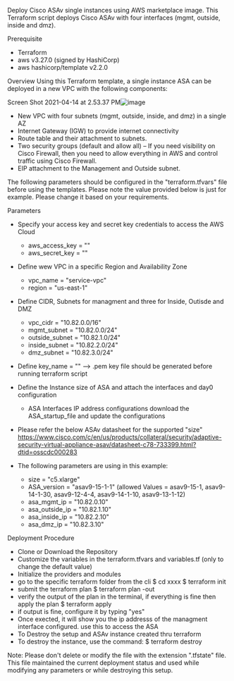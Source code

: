 Deploy Cisco ASAv single instances using AWS marketplace image. This Terraform script deploys Cisco ASAv with four interfaces (mgmt, outside, inside and dmz). 

Prerequisite
- Terraform
- aws v3.27.0 (signed by HashiCorp)
- aws hashicorp/template v2.2.0

Overview
Using this Terraform template, a single instance ASA can be deployed in a new VPC with the following components:

Screen Shot 2021-04-14 at 2.53.37 PM![image](https://user-images.githubusercontent.com/34578479/114764092-87121680-9d31-11eb-95fb-da93726a29dd.png)

- New VPC with four subnets (mgmt, outside, inside, and dmz) in a single AZ
- Internet Gateway (IGW) to provide internet connectivity
- Route table and their attachment to subnets. 
- Two security groups (default and allow all) – If you need visibility on Cisco Firewall, then you need to allow everything in AWS and control traffic using Cisco Firewall. 
- EIP attachment to the Management and Outside subnet.

The following parameters should be configured in the "terraform.tfvars" file before using the templates. Please note the value provided below is just for example. Please change it based on your requirements.

Parameters

- Specify your access key and secret key credentials to access the AWS Cloud
  - aws_access_key = ""
  - aws_secret_key = ""

- Define wew VPC in a specific Region and Availability Zone
  - vpc_name = "service-vpc"
  - region = "us-east-1"

- Define CIDR, Subnets for managment and three for Inside, Outisde and DMZ
  - vpc_cidr = "10.82.0.0/16"
  -	mgmt_subnet = "10.82.0.0/24"
  -	outside_subnet = "10.82.1.0/24"
  - inside_subnet = "10.82.2.0/24"
  - dmz_subnet = "10.82.3.0/24"

- Define key_name = "" --> .pem key file should be generated before running terraform script

- Define the Instance size of ASA and attach the interfaces and day0 configuration
  - ASA Interfaces IP address configurations download the ASA_startup_file and update the configurations

- Please refer the below ASAv datasheet for the supported "size" https://www.cisco.com/c/en/us/products/collateral/security/adaptive-security-virtual-appliance-asav/datasheet-c78-733399.html?dtid=osscdc000283

- The following parameters are using in this example:
  - size = "c5.xlarge"
  - ASA_version = "asav9-15-1-1" (allowed Values = asav9-15-1, asav9-14-1-30, asav9-12-4-4, asav9-14-1-10, asav9-13-1-12)
  - asa_mgmt_ip = "10.82.0.10"
  - asa_outside_ip = "10.82.1.10"
  - asa_inside_ip = "10.82.2.10"
  - asa_dmz_ip = "10.82.3.10"

Deployment Procedure

- Clone or Download the Repository
- Customize the variables in the terraform.tfvars and variables.tf (only to change the default value)
- Initialize the providers and modules
- go to the specific terraform folder from the cli $ cd xxxx $ terraform init
- submit the terraform plan $ terraform plan -out
- verify the output of the plan in the terminal, if everything is fine then apply the plan $ terraform apply
- if output is fine, configure it by typing "yes"
- Once exected, it will show you the ip addresss of the managment interface configured. use this to access the ASA
- To Destroy the setup and ASAv instance created thru terraform
- To destroy the instance, use the command: $ terraform destroy

Note: Please don't delete or modify the file with the extension ".tfstate" file. This file maintained the current deployment status and used while modifying any parameters or while destroying this setup.
